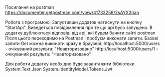 Посилання на postman 
https://documenter.getpostman.com/view/41733258/2sAYX3rian

Робота з програмою:
Запустивши додаток натиснути на кнопку "StartApi".
Виведеться повідомлення про те що api було запущено.
В додатку дублюються відповіді від api, які будем бачити сайті postman
Після цього переходимо на Postman і пробуєм виконати запити.
Базові запити Get можна виконати зразу в браузері:
http://localhost:5000/users - очікуваний результа: "Неавторизовано"
http://localhost:5000/users/1  - очікуваний результа: "Неавторизовано"

Для роботи додатку необхідно буде завантажити бібліотеки
System.Text.Json
System.IdentityModel.Tokens.Jwt
